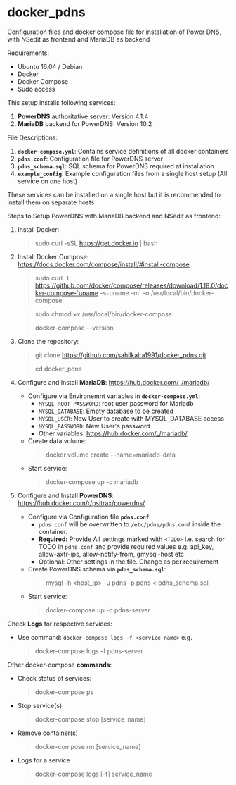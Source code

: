 # docker_pdns
Configuration files and docker compose file for installation of Power DNS, with NSedit as frontend and MariaDB as backend

Requirements:
* Ubuntu 16.04 / Debian
* Docker
* Docker Compose
* Sudo access

This setup installs following services:
1. **PowerDNS** authoritative server: Version 4.1.4
2. **MariaDB** backend for PowerDNS: Version 10.2

File Descriptions:
1. **`docker-compose.yml`**: Contains service definitions of all docker containers
2. **`pdns.conf`**: Configuration file for PowerDNS server
3. **`pdns_schema.sql`**: SQL schema for PowerDNS required at installation
5. **`example_config`**: Example configuration files from a single host setup (All service on one host)

These services can be installed on a single host but it is recommended to install them on separate hosts

Steps to Setup PowerDNS with MariaDB backend and NSedit as frontend:

1. Install Docker:
    > sudo curl -sSL https://get.docker.io | bash
2. Install Docker Compose: https://docs.docker.com/compose/install/#install-compose
    > sudo curl -L https://github.com/docker/compose/releases/download/1.18.0/docker-compose-`uname -s`-`uname -m` -o /usr/local/bin/docker-compose
    
    > sudo chmod +x /usr/local/bin/docker-compose
    
    > docker-compose --version
3. Clone the repository:
    > git clone https://github.com/sahilkalra1991/docker_pdns.git
   
    > cd docker_pdns
4. Configure and Install **MariaDB**: https://hub.docker.com/_/mariadb/
    * Configure via Environemnt variables in **`docker-compose.yml`**:
      - `MYSQL_ROOT_PASSWORD`: root user password for Mariadb
      - `MYSQL_DATABASE`: Empty database to be created
      - `MYSQL_USER`: New User to create with MYSQL_DATABASE access
      - `MYSQL_PASSWORD`: New User's password
      - Other variables: https://hub.docker.com/_/mariadb/
    * Create data volume: 
        > docker volume create --name=mariadb-data
    * Start service: 
        > docker-compose up -d mariadb
5. Configure and Install **PowerDNS**: https://hub.docker.com/r/psitrax/powerdns/
    * Configure via Configuration file **`pdns.conf`**
        * `pdns.conf` will be overwritten to `/etc/pdns/pdns.conf` inside the container.
        * **Required:** Provide All settings marked with `<TODO>` i.e. search for TODO in `pdns.conf` and provide required values e.g. api_key, allow-axfr-ips, allow-notify-from, gmysql-host etc
        * Optional: Other settings in the file. Change as per requirement
    * Create PowerDNS schema via **`pdns_schema.sql`**: 
        > mysql -h <host_ip> -u pdns -p pdns < pdns_schema.sql
    * Start service: 
        > docker-compose up -d pdns-server

Check **Logs** for respective services:
 * Use command: `docker-compose logs -f <service_name>` e.g.
    > docker-compose logs -f pdns-server
    
Other docker-compose **commands**:
*  Check status of services:
    > docker-compose ps
* Stop service(s)
    > docker-compose stop [service_name]
* Remove container(s)
    > docker-compose rm [service_name]
* Logs for a service     
    > docker-compose logs [-f] service_name
